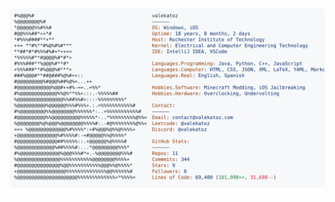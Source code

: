 <a href="https://github.com/valekatoz/valekatoz">
  <picture>
    <source media="(prefers-color-scheme: dark)" srcset="https://raw.githubusercontent.com/valekatoz/valekatoz/main/dark_mode.svg">
    <img alt="valekatoz's GitHub Profile README" src="https://raw.githubusercontent.com/valekatoz/valekatoz/main/light_mode.svg">
  </picture>
</a>
